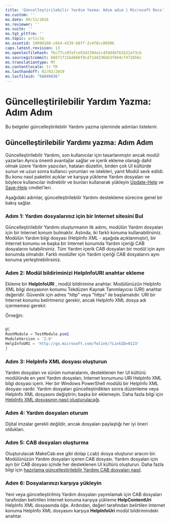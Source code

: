 ```yaml
---
title: 'Güncelleştirilebilir Yardım Yazma: Adım adım | Microsoft Docs'
ms.custom: ''
ms.date: 09/13/2016
ms.reviewer: ''
ms.suite: ''
ms.tgt_pltfrm: ''
ms.topic: article
ms.assetid: 10098160-c6b4-4339-b8ff-2c4f8cc0699b
caps.latest.revision: 13
ms.openlocfilehash: fbc77cc0fafce93d239da1c459d4b761b21ef3cb
ms.sourcegitcommit: b6871f21bd666f9cd71dd336bb3f844cf472b56c
ms.translationtype: MT
ms.contentlocale: tr-TR
ms.lasthandoff: 02/03/2019
ms.locfileid: "56849836"
---
```

# <a name="updatable-help-authoring-step-by-step"></a>Güncelleştirilebilir Yardım Yazma: Adım Adım

Bu belgeler güncelleştirilebilir Yardımı yazma işleminde adımları listelenir.

## <a name="authoring-updatable-help-step-by-step"></a>Güncelleştirilebilir Yardımı yazma: Adım Adım

Güncelleştirilebilir Yardımı, son kullanıcılar için tasarlanmıştır ancak modül yazarları Ayrıca önemli avantajlar sağlar ve içerik ekleme olanağı dahil olmak üzere Yardım yazıcıları, hataları düzeltin, birden çok UI kültürde sunun ve uzun sonra kullanıcı yorumları ve istekleri, yanıt Modül sevk edildi. Bu konu nasıl paketini açıklar ve karşıya yükleme Yardım dosyaları ve böylece kullanıcılar indirebilir ve bunları kullanarak yükleyin [Update-Help](/powershell/module/Microsoft.PowerShell.Core/Update-Help) ve [Save-Help](/powershell/module/Microsoft.PowerShell.Core/Save-Help) cmdlet'leri.

Aşağıdaki adımlar, güncelleştirilebilir Yardımı destekleme sürecine genel bir bakış sağlar.

### <a name="step-1-find-an-internet-site-for-your-help-files"></a>Adım 1: Yardım dosyalarınız için bir Internet sitesini Bul

Güncelleştirilebilir Yardımı oluşturmanın ilk adımı, modülün Yardım dosyaları için bir Internet konum bulmaktır. Aslında, iki farklı konuma kullanabilirsiniz. Modülün Yardım bilgi dosyası (HelpInfo XML - aşağıda açıklanmıştır), bir Internet konumu ve başka bir Internet konumda Yardım içeriği CAB dosyalarını tutabilirsiniz. Tüm Yardım içerik CAB dosyaları bir modül için aynı konumda olmalıdır. Farklı modüller için Yardım içeriği CAB dosyalarını aynı konuma yerleştirebilirsiniz.

### <a name="step-2-add-a-helpinfouri-key-to-your-module-manifest"></a>Adım 2: Modül bildiriminizi HelpInfoURI anahtar ekleme

Ekleme bir **HelpInfoURI** , modül bildirimine anahtar. Modülünüzün HelpInfo XML bilgi dosyasının konumu Tekdüzen Kaynak Tanımlayıcısı (URI) anahtar değeridir. Güvenlik için adres "http" veya "https" ile başlamalıdır. URI bir Internet konumu belirtmeniz gerekir, ancak HelpInfo XML dosya adı içermemesi gerekir.

Örneğin:

```powershell

@{
RootModule = TestModule.psm1
ModuleVersion = '2.0'
HelpInfoURI = 'http://go.microsoft.com/fwlink/?LinkID=0123'
}
```

### <a name="step-3-create-a-helpinfo-xml-file"></a>Adım 3: HelpInfo XML dosyası oluşturun

Yardım dosyaları ve sürüm numaralarını, desteklenen her UI kültürü modülünde en yeni Yardım dosyaları, Internet konumunu URI HelpInfo XML bilgi dosyası içerir. Her bir Windows PowerShell modülü bir HelpInfo XML dosyası vardır. Yardım dosyaları güncelleştirdikten sonra düzenleme veya HelpInfo XML dosyasını değiştirin; başka bir eklemeyin. Daha fazla bilgi için [HelpInfo XML dosyasının nasıl oluşturulacağı](./how-to-create-a-helpinfo-xml-file.md).

### <a name="step-4-sign-your-help-files"></a>Adım 4: Yardım dosyaları oturum

Dijital imzalar gerekli değildir, ancak dosyaları paylaştığı her iyi öneri oldukları.

### <a name="step-5-create-cab-files"></a>Adım 5: CAB dosyaları oluşturma

Oluşturulacak MakeCab.exe gibi dolap (.cab) dosya oluşturur aracını bir. Modülünüzün Yardım dosyaları içeren CAB dosyası. Yardım dosyaları için ayrı bir CAB dosyası içinde her desteklenen UI kültürü oluşturun. Daha fazla bilgi için [hazırlama güncelleştirilebilir Yardımı CAB dosyaları nasıl](./how-to-prepare-updatable-help-cab-files.md).

### <a name="step-6-upload-your-files"></a>Adım 6: Dosyalarınızı karşıya yükleyin

Yeni veya güncelleştirilmiş Yardım dosyaları yayımlamak için CAB dosyaları tarafından belirtilen Internet konuma karşıya yükleme **HelpContentUri** HelpInfo XML dosyasında öğe. Ardından, değeri tarafından belirtilen Internet konuma HelpInfo XML dosyasını karşıya **HelpInfoUri** modül bildirimindeki anahtar.
